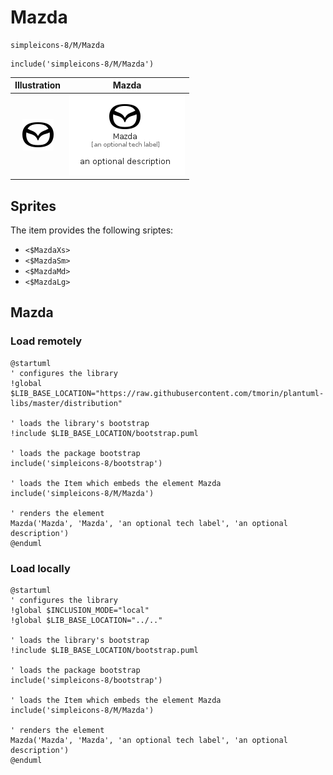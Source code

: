 # Mazda


```text
simpleicons-8/M/Mazda
```

```text
include('simpleicons-8/M/Mazda')
```



| Illustration | Mazda |
| :---: | :---: |
| ![illustration for Illustration](../../simpleicons-8/M/Mazda.png) | ![illustration for Mazda](../../simpleicons-8/M/Mazda.Local.png) |



## Sprites
The item provides the following sriptes:

- `<$MazdaXs>`
- `<$MazdaSm>`
- `<$MazdaMd>`
- `<$MazdaLg>`





## Mazda

### Load remotely
```plantuml
@startuml
' configures the library
!global $LIB_BASE_LOCATION="https://raw.githubusercontent.com/tmorin/plantuml-libs/master/distribution"

' loads the library's bootstrap
!include $LIB_BASE_LOCATION/bootstrap.puml

' loads the package bootstrap
include('simpleicons-8/bootstrap')

' loads the Item which embeds the element Mazda
include('simpleicons-8/M/Mazda')

' renders the element
Mazda('Mazda', 'Mazda', 'an optional tech label', 'an optional description')
@enduml
```

### Load locally
```plantuml
@startuml
' configures the library
!global $INCLUSION_MODE="local"
!global $LIB_BASE_LOCATION="../.."

' loads the library's bootstrap
!include $LIB_BASE_LOCATION/bootstrap.puml

' loads the package bootstrap
include('simpleicons-8/bootstrap')

' loads the Item which embeds the element Mazda
include('simpleicons-8/M/Mazda')

' renders the element
Mazda('Mazda', 'Mazda', 'an optional tech label', 'an optional description')
@enduml
```

